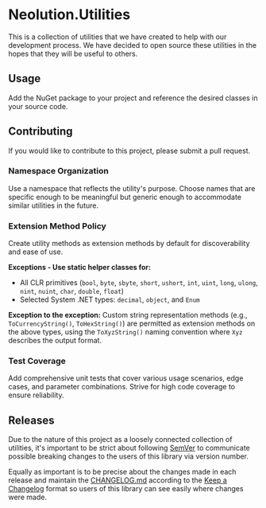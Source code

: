 # Neolution.Utilities

This is a collection of utilities that we have created to help with our development process. We have decided to open source these utilities in the hopes that they will be useful to others.

## Usage

Add the NuGet package to your project and reference the desired classes in your source code.

## Contributing

If you would like to contribute to this project, please submit a pull request.

### Namespace Organization

Use a namespace that reflects the utility's purpose. Choose names that are specific enough to be meaningful but generic enough to accommodate similar utilities in the future.

### Extension Method Policy

Create utility methods as extension methods by default for discoverability and ease of use.

**Exceptions - Use static helper classes for:**

- All CLR primitives (`bool`, `byte`, `sbyte`, `short`, `ushort`, `int`, `uint`, `long`, `ulong`, `nint`, `nuint`, `char`, `double`, `float`)
- Selected System .NET types: `decimal`, `object`, and `Enum`

**Exception to the exception:** Custom string representation methods (e.g., `ToCurrencyString()`, `ToHexString()`) are permitted as extension methods on the above types, using the `ToXyzString()` naming convention where `Xyz` describes the output format.

### Test Coverage

Add comprehensive unit tests that cover various usage scenarios, edge cases, and parameter combinations. Strive for high code coverage to ensure reliability.

## Releases

Due to the nature of this project as a loosely connected collection of utilities, it's important to be strict about following [SemVer](https://semver.org/) to communicate possible breaking changes to the users of this library via version number.

Equally as important is to be precise about the changes made in each release and maintain the [CHANGELOG.md](CHANGELOG.md) according to the [Keep a Changelog](https://keepachangelog.com/en/1.1.0/) format so users of this library can see easily where changes were made.
